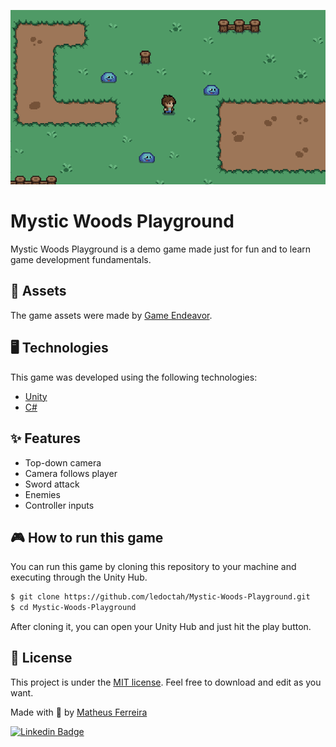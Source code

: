<p align="center">
    <img alt="Mystic Woods" src="./images/game.gif">
</p>

# Mystic Woods Playground

Mystic Woods Playground is a demo game made just for fun and to learn game development fundamentals.

## 🎨 Assets

The game assets were made by [Game Endeavor](https://game-endeavor.itch.io/mystic-woods).

## 🖥️ Technologies

This game was developed using the following technologies:

- [Unity](https://unity.com/)
- [C#](https://docs.microsoft.com/en-us/dotnet/csharp/)

## ✨ Features

- Top-down camera
- Camera follows player
- Sword attack
- Enemies
- Controller inputs

## 🎮 How to run this game

You can run this game by cloning this repository to your machine and executing through the Unity Hub.

```bash
$ git clone https://github.com/ledoctah/Mystic-Woods-Playground.git
$ cd Mystic-Woods-Playground
```

After cloning it, you can open your Unity Hub and just hit the play button.

## 📝 License

This project is under the [MIT license](./LICENSE). Feel free to download and edit as you want.

Made with 💖 by [Matheus Ferreira](http://github.com/ledoctah)

[![Linkedin Badge](https://img.shields.io/badge/-Matheus%20Ferreira-6633cc?style=flat-square&logo=Linkedin&logoColor=white&link=https://www.linkedin.com/in/o-matheus-ferreira/)](https://www.linkedin.com/in/o-matheus-ferreira/)
